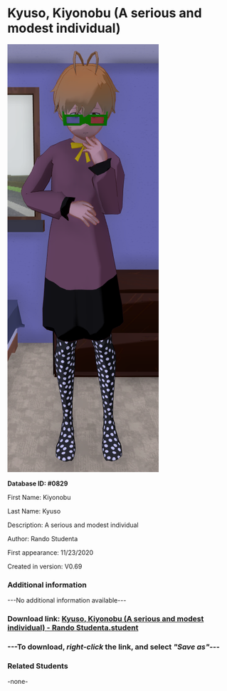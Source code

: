 # Kyuso, Kiyonobu (A serious and modest individual)

<img src="../../Files/Images/Kyuso, Kiyonobu (A serious and modest individual).png" title="Kyuso, Kiyonobu (A serious and modest individual) - Rando Studenta">

**Database ID: #0829**

First Name: Kiyonobu

Last Name: Kyuso

Description: A serious and modest individual

Author: Rando Studenta

First appearance: 11/23/2020

Created in version: V0.69

### Additional information

---No additional information available---

### Download link: <a href="https://raw.githubusercontent.com/Arbiter1223/Daigaku-Gurashi-Custom-Students/master/Files/Student%20Files/Kyuso%2C%20Kiyonobu%20(A%20serious%20and%20modest%20individual)%20-%20Rando%20Studenta.student">Kyuso, Kiyonobu (A serious and modest individual) - Rando Studenta.student</a>

### ---**To download, _right-click_ the link, and select _"Save as"_**---

### Related Students

-none-
